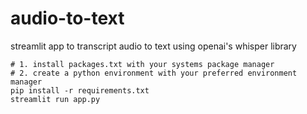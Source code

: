 # audio-to-text
streamlit app to transcript audio to text using openai's whisper library
```
# 1. install packages.txt with your systems package manager
# 2. create a python environment with your preferred environment manager
pip install -r requirements.txt
streamlit run app.py
```
